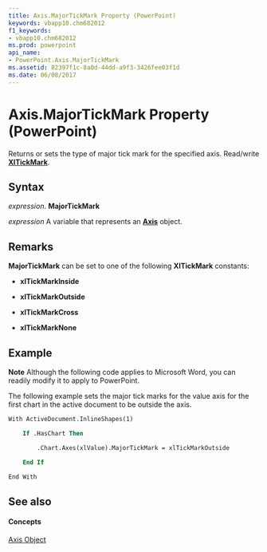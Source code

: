 ```yaml
---
title: Axis.MajorTickMark Property (PowerPoint)
keywords: vbapp10.chm682012
f1_keywords:
- vbapp10.chm682012
ms.prod: powerpoint
api_name:
- PowerPoint.Axis.MajorTickMark
ms.assetid: 82397f1c-8a0d-44dd-a9f3-3426fee03f1d
ms.date: 06/08/2017
---
```



# Axis.MajorTickMark Property (PowerPoint)

Returns or sets the type of major tick mark for the specified axis. Read/write **[XlTickMark](xltickmark-enumeration-powerpoint.md)**.


## Syntax

 _expression_. **MajorTickMark**

 _expression_ A variable that represents an **[Axis](axis-object-powerpoint.md)** object.


## Remarks

 **MajorTickMark** can be set to one of the following **XlTickMark** constants:


- **xlTickMarkInside**
    
- **xlTickMarkOutside**
    
- **xlTickMarkCross**
    
- **xlTickMarkNone**
    

## Example




 **Note**  Although the following code applies to Microsoft Word, you can readily modify it to apply to PowerPoint.

The following example sets the major tick marks for the value axis for the first chart in the active document to be outside the axis.




```vb
With ActiveDocument.InlineShapes(1)

    If .HasChart Then

        .Chart.Axes(xlValue).MajorTickMark = xlTickMarkOutside

    End If

End With


```


## See also


#### Concepts


[Axis Object](axis-object-powerpoint.md)

